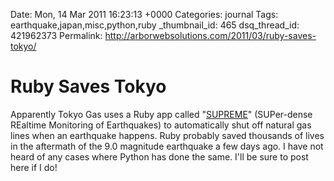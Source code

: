 Date: Mon, 14 Mar 2011 16:23:13 +0000
Categories: journal
Tags: earthquake,japan,misc,python,ruby
_thumbnail_id: 465
dsq_thread_id: 421962373
Permalink: http://arborwebsolutions.com/2011/03/ruby-saves-tokyo/

# Ruby Saves Tokyo

Apparently Tokyo Gas uses a Ruby app called "[SUPREME][]" (SUPer-dense
REaltime Monitoring of Earthquakes) to automatically shut off natural
gas lines when an earthquake happens. Ruby probably saved thousands of
lives in the aftermath of the 9.0 magnitude earthquake a few days ago. I
have not heard of any cases where Python has done the same. I'll be sure
to post here if I do!

  [SUPREME]: http://www.slideshare.net/ossaj/ruby-6029382

